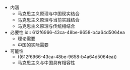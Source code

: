 - 内涵
	- 马克思主义原理与中国现实结合
	- 马克思主义原理与当前实践结合
	- 马克思主义原理与传统相结合
- 必要性
  id:: 612f6966-43ca-48be-9658-b4a64d5064ea
	- 理论需要
	- 中国的实际需要
- 可能性
	- ((612f6966-43ca-48be-9658-b4a64d5064ea))
	- 马克思主义与中国具有相容性
